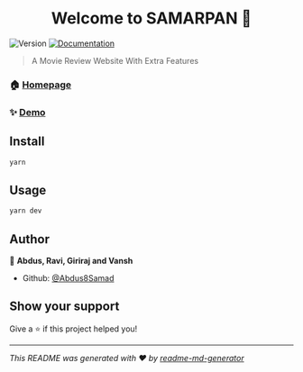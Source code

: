 <h1 align="center">Welcome to SAMARPAN 👋</h1>
<p>
  <img alt="Version" src="https://img.shields.io/badge/version-0.1.0-blue.svg?cacheSeconds=2592000" />
  <a href="In Progress" target="_blank">
    <img alt="Documentation" src="https://img.shields.io/badge/documentation-yes-brightgreen.svg" />
  </a>
</p>

> A Movie Review Website With Extra Features

### 🏠 [Homepage](https://samarpan-two.vercel.app/)

### ✨ [Demo](https://samarpan-two.vercel.app/)

## Install

```sh
yarn
```

## Usage

```sh
yarn dev
```

## Author

👤 **Abdus, Ravi, Giriraj and Vansh**

* Github: [@Abdus8Samad](https://github.com/Abdus8Samad)

## Show your support

Give a ⭐️ if this project helped you!

***
_This README was generated with ❤️ by [readme-md-generator](https://github.com/kefranabg/readme-md-generator)_
